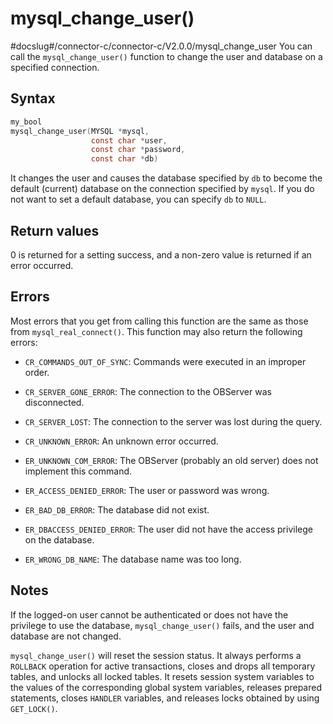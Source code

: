 mysql_change_user() 
========================================
#docslug#/connector-c/connector-c/V2.0.0/mysql_change_user
You can call the `mysql_change_user()` function to change the user and database on a specified connection. 

Syntax 
---------------------------

```c
my_bool
mysql_change_user(MYSQL *mysql,
                  const char *user,
                  const char *password,
                  const char *db)
```



It changes the user and causes the database specified by `db` to become the default (current) database on the connection specified by `mysql`. If you do not want to set a default database, you can specify `db` to `NULL`.

Return values 
----------------------------------

0 is returned for a setting success, and a non-zero value is returned if an error occurred.

Errors 
---------------------------

Most errors that you get from calling this function are the same as those from `mysql_real_connect()`. This function may also return the following errors:

* `CR_COMMANDS_OUT_OF_SYNC`: Commands were executed in an improper order.

  

* `CR_SERVER_GONE_ERROR`: The connection to the OBServer was disconnected.

  

* `CR_SERVER_LOST`: The connection to the server was lost during the query.

  

* `CR_UNKNOWN_ERROR`: An unknown error occurred.

  

* `ER_UNKNOWN_COM_ERROR`: The OBServer (probably an old server) does not implement this command.

  

* `ER_ACCESS_DENIED_ERROR`: The user or password was wrong.

  

* `ER_BAD_DB_ERROR`: The database did not exist.

  

* `ER_DBACCESS_DENIED_ERROR`: The user did not have the access privilege on the database.

  

* `ER_WRONG_DB_NAME`: The database name was too long.

  




Notes 
--------------------------

If the logged-on user cannot be authenticated or does not have the privilege to use the database, `mysql_change_user()` fails, and the user and database are not changed. 

`mysql_change_user()` will reset the session status. It always performs a `ROLLBACK` operation for active transactions, closes and drops all temporary tables, and unlocks all locked tables. It resets session system variables to the values of the corresponding global system variables, releases prepared statements, closes `HANDLER` variables, and releases locks obtained by using `GET_LOCK()`.
